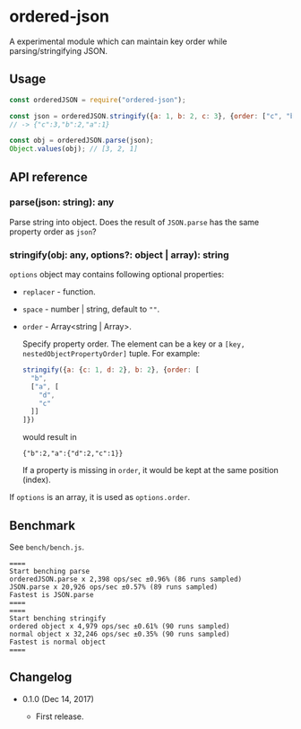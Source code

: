 ordered-json
============

A experimental module which can maintain key order while parsing/stringifying JSON.

Usage
-----
```js
const orderedJSON = require("ordered-json");

const json = orderedJSON.stringify({a: 1, b: 2, c: 3}, {order: ["c", "b", "a"]});
// -> {"c":3,"b":2,"a":1}

const obj = orderedJSON.parse(json);
Object.values(obj); // [3, 2, 1]
```

API reference
-------------

### parse(json: string): any

Parse string into object. Does the result of `JSON.parse` has the same property order as `json`?

### stringify(obj: any, options?: object | array): string

`options` object may contains following optional properties:

* `replacer` - function.
* `space` - number | string, default to `""`.

* `order` - Array<string | Array>.

  Specify property order. The element can be a key or a `[key, nestedObjectPropertyOrder]` tuple. For example:
  
  ```js
  stringify({a: {c: 1, d: 2}, b: 2}, {order: [
    "b",
    ["a", [
      "d",
      "c"
    ]]
  ]})
  ```
  would result in
  ```
  {"b":2,"a":{"d":2,"c":1}}
  ```
  If a property is missing in `order`, it would be kept at the same position (index).
  
If `options` is an array, it is used as `options.order`.

Benchmark
---------
See `bench/bench.js`.
```
====
Start benching parse
orderedJSON.parse x 2,398 ops/sec ±0.96% (86 runs sampled)
JSON.parse x 20,926 ops/sec ±0.57% (89 runs sampled)
Fastest is JSON.parse
====
====
Start benching stringify
ordered object x 4,979 ops/sec ±0.61% (90 runs sampled)
normal object x 32,246 ops/sec ±0.35% (90 runs sampled)
Fastest is normal object
====
```

Changelog
---------

* 0.1.0 (Dec 14, 2017)

    - First release.
